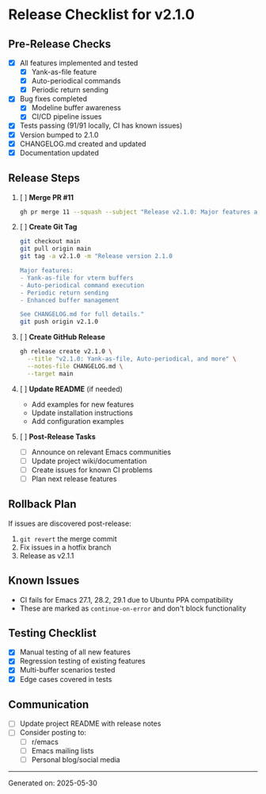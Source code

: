 # Release Checklist for v2.1.0

## Pre-Release Checks
- [x] All features implemented and tested
  - [x] Yank-as-file feature
  - [x] Auto-periodical commands
  - [x] Periodic return sending
- [x] Bug fixes completed
  - [x] Modeline buffer awareness
  - [x] CI/CD pipeline issues
- [x] Tests passing (91/91 locally, CI has known issues)
- [x] Version bumped to 2.1.0
- [x] CHANGELOG.md created and updated
- [x] Documentation updated

## Release Steps
1. [ ] **Merge PR #11**
   ```bash
   gh pr merge 11 --squash --subject "Release v2.1.0: Major features and improvements"
   ```

2. [ ] **Create Git Tag**
   ```bash
   git checkout main
   git pull origin main
   git tag -a v2.1.0 -m "Release version 2.1.0

   Major features:
   - Yank-as-file for vterm buffers
   - Auto-periodical command execution
   - Periodic return sending
   - Enhanced buffer management
   
   See CHANGELOG.md for full details."
   git push origin v2.1.0
   ```

3. [ ] **Create GitHub Release**
   ```bash
   gh release create v2.1.0 \
     --title "v2.1.0: Yank-as-file, Auto-periodical, and more" \
     --notes-file CHANGELOG.md \
     --target main
   ```

4. [ ] **Update README** (if needed)
   - Add examples for new features
   - Update installation instructions
   - Add configuration examples

5. [ ] **Post-Release Tasks**
   - [ ] Announce on relevant Emacs communities
   - [ ] Update project wiki/documentation
   - [ ] Create issues for known CI problems
   - [ ] Plan next release features

## Rollback Plan
If issues are discovered post-release:
1. `git revert` the merge commit
2. Fix issues in a hotfix branch
3. Release as v2.1.1

## Known Issues
- CI fails for Emacs 27.1, 28.2, 29.1 due to Ubuntu PPA compatibility
- These are marked as `continue-on-error` and don't block functionality

## Testing Checklist
- [x] Manual testing of all new features
- [x] Regression testing of existing features
- [x] Multi-buffer scenarios tested
- [x] Edge cases covered in tests

## Communication
- [ ] Update project README with release notes
- [ ] Consider posting to:
  - [ ] r/emacs
  - [ ] Emacs mailing lists
  - [ ] Personal blog/social media

---
Generated on: 2025-05-30